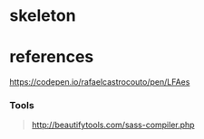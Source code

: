 # skeleton

# references
https://codepen.io/rafaelcastrocouto/pen/LFAes

### Tools
> http://beautifytools.com/sass-compiler.php